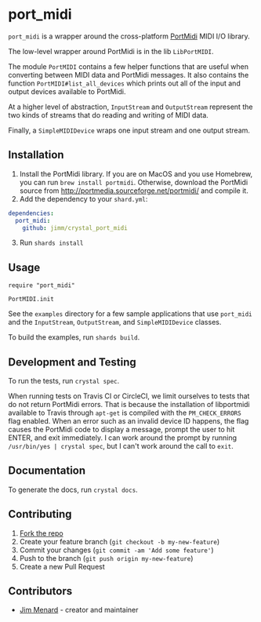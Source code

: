 # port_midi

`port_midi` is a wrapper around the cross-platform
[PortMidi](http://portmedia.sourceforge.net/portmidi/) MIDI I/O library.

The low-level wrapper around PortMidi is in the lib `LibPortMIDI`.

The module `PortMIDI` contains a few helper functions that are useful when
converting between MIDI data and PortMidi messages. It also contains the
function `PortMIDI#list_all_devices` which prints out all of the input and
output devices available to PortMidi.

At a higher level of abstraction, `InputStream` and `OutputStream` represent
the two kinds of streams that do reading and writing of MIDI data.

Finally, a `SimpleMIDIDevice` wraps one input stream and one output stream.

## Installation

1. Install the PortMidi library. If you are on MacOS and you use Homebrew,
   you can run `brew install portmidi`. Otherwise, download the PortMidi
   source from http://portmedia.sourceforge.net/portmidi/ and compile it.
2. Add the dependency to your `shard.yml`:
```yaml
dependencies:
  port_midi:
    github: jimm/crystal_port_midi
```
3. Run `shards install`

## Usage

```crystal
require "port_midi"

PortMIDI.init
```

See the `examples` directory for a few sample applications that use
`port_midi` and the `InputStream`, `OutputStream`, and `SimpleMIDIDevice`
classes.

To build the examples, run `shards build`.

## Development and Testing

To run the tests, run `crystal spec`.

When running tests on Travis CI or CircleCI, we limit ourselves to tests
that do not return PortMidi errors. That is because the installation of
libportmidi available to Travis through `apt-get` is compiled with the
`PM_CHECK_ERRORS` flag enabled. When an error such as an invalid device ID
happens, the flag causes the PortMidi code to display a message, prompt the
user to hit ENTER, and exit immediately. I can work around the prompt by
running `/usr/bin/yes
| crystal spec`, but I can't work around the call to `exit`.

## Documentation

To generate the docs, run `crystal docs`.

## Contributing

1. [Fork the repo](https://github.com/jimm/port_midi/fork)
2. Create your feature branch (`git checkout -b my-new-feature`)
3. Commit your changes (`git commit -am 'Add some feature'`)
4. Push to the branch (`git push origin my-new-feature`)
5. Create a new Pull Request

## Contributors

- [Jim Menard](https://github.com/jimm) - creator and maintainer

